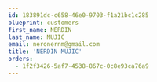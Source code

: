 ```yaml
---
id: 183891dc-c658-46e0-9703-f1a21bc1c285
blueprint: customers
first_name: NERDIN
last_name: MUJIĆ
email: neronernm@gmail.com
title: 'NERDIN MUJIĆ'
orders:
  - 1f2f3426-5af7-4538-867c-0c8e93ca76a9
---
```

